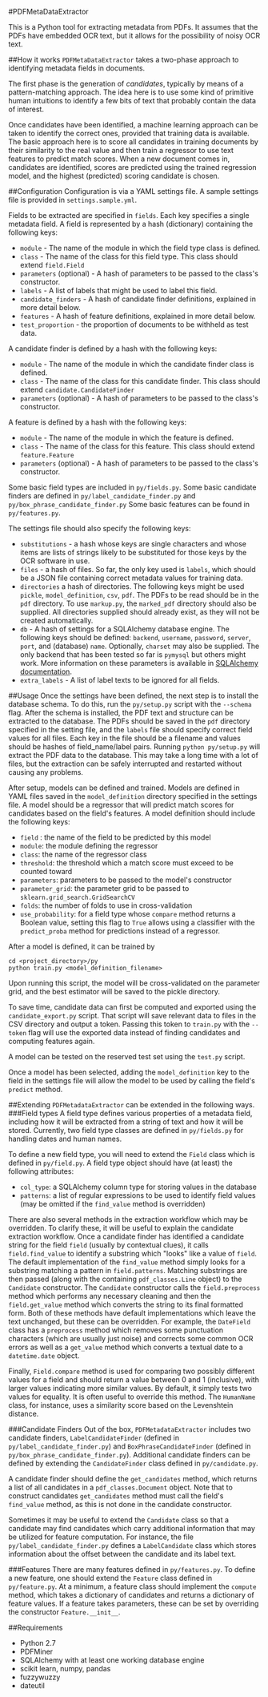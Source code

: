 #PDFMetaDataExtractor

This is a Python tool for extracting metadata from PDFs.
It assumes that the PDFs have embedded OCR text, but it allows for the possibility of noisy OCR text.

##How it works
`PDFMetaDataExtractor` takes a two-phase approach to identifying metadata fields in documents.

The first phase is the generation of _candidates_, typically by means of a pattern-matching approach.
The idea here is to use some kind of primitive human intuitions to identify a few bits of text that probably contain the data of interest.

Once candidates have been identified, a machine learning approach can be taken to identify the correct ones, provided that training data is available.
The basic approach here is to score all candidates in training documents by their similarity to the real value and then train a regressor to use text features to predict match scores.
When a new document comes in, candidates are identified, scores are predicted using the trained regression model, and the highest (predicted) scoring candidate is chosen.

##Configuration
Configuration is via a YAML settings file. A sample settings file is provided in `settings.sample.yml`.

Fields to be extracted are specified in `fields`. 
Each key specifies a single metadata field.
A field is represented by a hash (dictionary) containing the following keys:

+   `module` - The name of the module in which the field type class is defined.
+   `class` - The name of the class for this field type. This class should extend `field.Field`
+   `parameters` (optional) - A hash of parameters to be passed to the class's constructor. 
+   `labels` - A list of labels that might be used to label this field.
+   `candidate_finders` - A hash of candidate finder definitions, explained in more detail below.
+   `features` - A hash of feature definitions, explained in more detail below.
+   `test_proportion` - the proportion of documents to be withheld as test data.
    
A candidate finder is defined by a hash with the following keys:

-   `module` - The name of the module in which the candidate finder class is defined.
-   `class` - The name of the class for this candidate finder. This class should extend `candidate.CandidateFinder`
-   `parameters` (optional) - A hash of parameters to be passed to the class's constructor. 
  
A feature is defined by a hash with the following keys:

-   `module` - The name of the module in which the feature is defined.
-   `class` - The name of the class for this feature. This class should extend `feature.Feature`
-   `parameters` (optional) - A hash of parameters to be passed to the class's constructor.
     
Some basic field types are included in `py/fields.py`.
Some basic candidate finders are defined in `py/label_candidate_finder.py` and `py/box_phrase_candidate_finder.py`
Some basic features can be found in `py/features.py`.

The settings file should also specify the following keys:

-   `substitutions` - a hash whose keys are single characters and whose items are lists of strings likely to be substituted for those keys by the OCR software in use.
-   `files` - a hash of files. 
        So far, the only key used is `labels`, which should be a JSON file containing correct metadata values for training data.
-   `directories` a hash of directories. The following keys might be used `pickle`, `model_definition`, `csv`, `pdf`.
        The PDFs to be read should be in the `pdf` directory.
        To use `markup.py`, the `marked_pdf` directory should also be supplied.
        All directories supplied should already exist, as they will not be created automatically.
-   `db` - A hash of settings for a SQLAlchemy database engine.
        The following keys should be defined: `backend`, `username`, `password`, `server`, `port`, and (database) `name`.
        Optionally, `charset` may also be supplied.
        The only backend that has been tested so far is `pymysql` but others might work.
        More information on these parameters is available in [SQLAlchemy documentation](http://docs.sqlalchemy.org/en/latest/core/engines.html).
-   `extra_labels` - A list of label texts to be ignored for all fields. 

##Usage
Once the settings have been defined, the next step is to install the database schema.
To do this, run the `py/setup.py` script with the `--schema` flag. 
After the schema is installed, the PDF text and structure can be extracted to the database.
The PDFs should be saved in the `pdf` directory specified in the setting file, and the `labels` file should specify correct field values for all files.
Each key in the file should be a filename and values should be hashes of field_name/label pairs.
Running `python py/setup.py` will extract the PDF data to the database.
This may take a long time with a lot of files, but the extraction can be safely interrupted and restarted without causing any problems.

After setup, models can be defined and trained.
Models are defined in YAML files saved in the `model_definition` directory specified in the settings file.
A model should be a regressor that will predict match scores for candidates based on the field's features.
A model definition should include the following keys:

-   `field` : the name of the field to be predicted by this model
-   `module`: the module defining the regressor
-   `class`: the name of the regressor class
-   `threshold`: the threshold which a match score must exceed to be counted toward
-   `parameters`: parameters to be passed to the model's constructor
-   `parameter_grid`: the parameter grid to be passed to `sklearn.grid_search.GridSearchCV`
-   `folds`: the number of folds to use in cross-validation
-   `use_probability`: for a field type whose `compare` method returns a Boolean value, setting this flag to `True` allows using a classifier with the `predict_proba` method for predictions instead of a regressor. 

After a model is defined, it can be trained by

    cd <project_directory>/py
    python train.py <model_definition_filename>
    
Upon running this script, the model will be cross-validated on the parameter grid, and the best estimator will be saved to the pickle directory.

To save time, candidate data can first be computed and exported using the `candidate_export.py` script.
That script will save relevant data to files in the CSV directory and output a token.
Passing this token to `train.py` with the `--token` flag will use the exported data instead of finding candidates and computing features again.

A model can be tested on the reserved test set using the `test.py` script.

Once a model has been selected, adding the `model_definition` key to the field in the settings file will allow the model to be used by calling the field's `predict` method.


##Extending
`PDFMetadataExtractor` can be extended in the following ways.
###Field types
A field type defines various properties of a metadata field, including how it will be extracted from a string of text and how it will be stored.
Currently, two field type classes are defined in `py/fields.py` for handling dates and human names.
 
To define a new field type, you will need to extend the `Field` class which is defined in `py/field.py`.
A field type object should have (at least) the following attributes:

- `col_type`: a SQLAlchemy column type for storing values in the database
- `patterns`: a list of regular expressions to be used to identify field values (may be omitted if the `find_value` method is overridden)

There are also several methods in the extraction workflow which may be overridden.
To clarify these, it will be useful to explain the candidate extraction workflow.
Once a candidate finder has identified a candidate string for the field `field` (usually by contextual clues), it calls `field.find_value` to identify a substring which "looks" like a value of `field`.
The default implementation of the `find_value` method simply looks for a substring matching a pattern in `field.patterns`.
Matching substrings are then passed (along with the containing `pdf_classes.Line` object) to the `Candidate` constructor.
The `Candidate` constructor calls the `field.preprocess` method which performs any necessary cleaning and then the `field.get_value` method which converts the string to its final formatted form.
Both of these methods have default implementations which leave the text unchanged, but these can be overridden.
For example, the `DateField` class has a `preprocess` method which removes some punctuation characters (which are usually just noise) and corrects some common OCR errors as well as a `get_value` method which converts a textual date to a `datetime.date` object.

Finally, `Field.compare` method is used for comparing two possibly different values for a field and should return a value between 0 and 1 (inclusive), with larger values indicating more similar values.
By default, it simply tests two values for equality.
It is often useful to override this method.
The `HumanName` class, for instance, uses a similarity score based on the Levenshtein distance.

###Candidate Finders
Out of the box, `PDFMetadataExtractor` includes two candidate finders, `LabelCandidateFinder` (defined in `py/label_candidate_finder.py`) and `BoxPhraseCandidateFinder` (defined in `py/box_phrase_candidate_finder.py`).
Additional candidate finders can be defined by extending the `CandidateFinder` class defined in `py/candidate.py`.

A candidate finder should define the `get_candidates` method, which returns a list of all candidates in a `pdf_classes.Document` object.
Note that to construct candidates `get_candidates` method must call the field's `find_value` method, as this is not done in the candidate constructor.

Sometimes it may be useful to extend the `Candidate` class so that a candidate may find candidates which carry additional information that may be utilized for feature computation.
For instance, the file `py/label_candidate_finder.py` defines a `LabelCandidate` class which stores information about the offset between the candidate and its label text.

###Features
There are many features defined in `py/features.py`. To define a new feature, one should extend the `Feature` class defined in `py/feature.py`.
At a minimum, a feature class should implement the `compute` method, which takes a dictionary of candidates and returns a dictionary of feature values.
If a feature takes parameters, these can be set by overriding the constructor `Feature.__init__`.
 
##Requirements

- Python 2.7
- PDFMiner
- SQLAlchemy with at least one working database engine
- scikit learn, numpy, pandas
- fuzzywuzzy
- dateutil